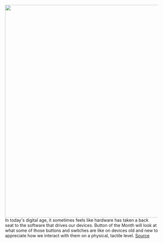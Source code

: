 <img src='https://cdn.vox-cdn.com/uploads/chorus_asset/file/11490453/a-01.0.png' width='700px' /><br/>
In today's digital age, it sometimes feels like hardware has taken a back seat to the software that drives our devices. Button of the Month will look at what some of those buttons and switches are like on devices old and new to appreciate how we interact with them on a physical, tactile level.
<a href='https://www.theverge.com/circuitbreaker/2020/4/24/21232655/netflix-button-tv-remotes-advertisement-marketing-streaming'> Source <a/>